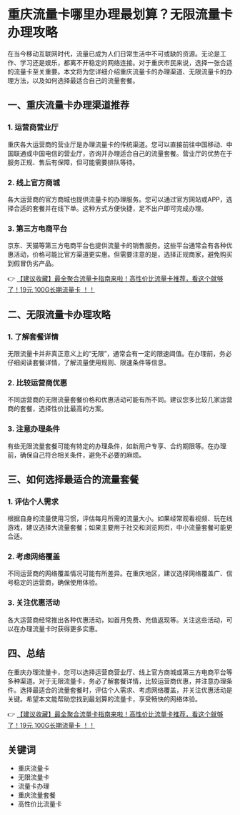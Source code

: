 # 重庆流量卡哪里办理最划算？无限流量卡办理攻略

在当今移动互联网时代，流量已成为人们日常生活中不可或缺的资源。无论是工作、学习还是娱乐，都离不开稳定的网络连接。对于重庆市民来说，选择一张合适的流量卡至关重要。本文将为您详细介绍重庆流量卡的办理渠道、无限流量卡的办理方法，以及如何选择最适合自己的流量套餐。

## 一、重庆流量卡办理渠道推荐

### 1. 运营商营业厅
重庆各大运营商的营业厅是办理流量卡的传统渠道。您可以直接前往中国移动、中国联通或中国电信的营业厅，咨询并办理适合自己的流量套餐。营业厅的优势在于服务正规、售后有保障，但可能需要排队等待。

### 2. 线上官方商城
各大运营商的官方商城也提供流量卡的办理服务。您可以通过官方网站或APP，选择合适的套餐并在线下单。这种方式方便快捷，足不出户即可完成办理。

### 3. 第三方电商平台
京东、天猫等第三方电商平台也提供流量卡的销售服务。这些平台通常会有各种优惠活动，价格可能比官方渠道更实惠。但需要注意的是，选择正规商家，避免购买到假冒伪劣产品。

👉 [【建议收藏】最全聚合流量卡指南来啦！高性价比流量卡推荐，看这个就够了！19元 100G长期流量卡 ！！](https://bit.ly/Liuliangka)

## 二、无限流量卡办理攻略

### 1. 了解套餐详情
无限流量卡并非真正意义上的“无限”，通常会有一定的限速阈值。在办理前，务必仔细阅读套餐详情，了解流量使用规则、限速条件等信息。

### 2. 比较运营商优惠
不同运营商的无限流量套餐价格和优惠活动可能有所不同。建议您多比较几家运营商的套餐，选择性价比最高的方案。

### 3. 注意办理条件
有些无限流量套餐可能有特定的办理条件，如新用户专享、合约期限等。在办理前，确保自己符合相关条件，避免不必要的麻烦。

## 三、如何选择最适合的流量套餐

### 1. 评估个人需求
根据自身的流量使用习惯，评估每月所需的流量大小。如果经常观看视频、玩在线游戏，建议选择大流量套餐；如果主要用于社交和浏览网页，中小流量套餐可能更合适。

### 2. 考虑网络覆盖
不同运营商的网络覆盖情况可能有所差异。在重庆地区，建议选择网络覆盖广、信号稳定的运营商，确保使用体验。

### 3. 关注优惠活动
各大运营商经常推出各种优惠活动，如首月免费、充值返现等。关注这些活动，可以在办理流量卡时获得更多实惠。

## 四、总结

在重庆办理流量卡，您可以选择运营商营业厅、线上官方商城或第三方电商平台等多种渠道。对于无限流量卡，务必了解套餐详情，比较运营商优惠，并注意办理条件。选择最适合的流量套餐时，评估个人需求、考虑网络覆盖，并关注优惠活动是关键。希望本文能帮助您找到最划算的流量卡，享受畅快的网络体验。

👉 [【建议收藏】最全聚合流量卡指南来啦！高性价比流量卡推荐，看这个就够了！19元 100G长期流量卡 ！！](https://bit.ly/Liuliangka)

## 关键词
- 重庆流量卡
- 无限流量卡
- 流量卡办理
- 重庆流量套餐
- 高性价比流量卡